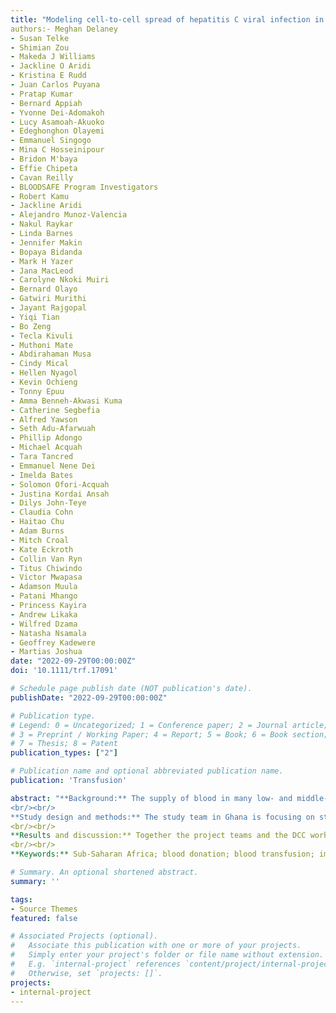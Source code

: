 ```yaml
---
title: "Modeling cell-to-cell spread of hepatitis C viral infection in vitro using agent-based modeling approach"
authors:- Meghan Delaney
- Susan Telke
- Shimian Zou
- Makeda J Williams
- Jackline O Aridi
- Kristina E Rudd
- Juan Carlos Puyana
- Pratap Kumar
- Bernard Appiah
- Yvonne Dei-Adomakoh
- Lucy Asamoah-Akuoko
- Edeghonghon Olayemi
- Emmanuel Singogo
- Mina C Hosseinipour
- Bridon M'baya
- Effie Chipeta
- Cavan Reilly
- BLOODSAFE Program Investigators
- Robert Kamu
- Jackline Aridi
- Alejandro Munoz-Valencia
- Nakul Raykar
- Linda Barnes
- Jennifer Makin
- Bopaya Bidanda
- Mark H Yazer
- Jana MacLeod
- Carolyne Nkoki Muiri
- Bernard Olayo
- Gatwiri Murithi
- Jayant Rajgopal
- Yiqi Tian
- Bo Zeng
- Tecla Kivuli
- Muthoni Mate
- Abdirahaman Musa
- Cindy Mical
- Hellen Nyagol
- Kevin Ochieng
- Tonny Epuu
- Amma Benneh-Akwasi Kuma
- Catherine Segbefia
- Alfred Yawson
- Seth Adu-Afarwuah
- Phillip Adongo
- Michael Acquah
- Tara Tancred
- Emmanuel Nene Dei
- Imelda Bates
- Solomon Ofori-Acquah
- Justina Kordai Ansah
- Dilys John-Teye
- Claudia Cohn
- Haitao Chu
- Adam Burns
- Mitch Croal
- Kate Eckroth
- Collin Van Ryn
- Titus Chiwindo
- Victor Mwapasa
- Adamson Muula
- Patani Mhango
- Princess Kayira
- Andrew Likaka
- Wilfred Dzama
- Natasha Nsamala
- Geoffrey Kadewere
- Martias Joshua
date: "2022-09-29T00:00:00Z"
doi: '10.1111/trf.17091'

# Schedule page publish date (NOT publication's date).
publishDate: "2022-09-29T00:00:00Z"

# Publication type.
# Legend: 0 = Uncategorized; 1 = Conference paper; 2 = Journal article;
# 3 = Preprint / Working Paper; 4 = Report; 5 = Book; 6 = Book section;
# 7 = Thesis; 8 = Patent
publication_types: ["2"]

# Publication name and optional abbreviated publication name.
publication: 'Transfusion'

abstract: "**Background:** The supply of blood in many low- and middle-income nations in Sub-Saharan Africa (SSA) does not meet the patient care needs. Lack and delay of blood transfusion cause harm to patients and slow the rate of progress in other parts of the health system. Recognizing the power of implementation science, the BLOODSAFE Program was initiated which supports three SSA research study teams and one data coordinating center (DCC) with the goal to improve access to safe blood transfusion in SSA.
<br/><br/>
**Study design and methods:** The study team in Ghana is focusing on studying and decreasing iron deficiency in blood donors and evaluating social engagement of blood donors through different approaches. The study team in Kenya is building a "vein to vein" workflow model to elucidate and devise strategies to overcome barriers to blood donation and improve infrastructural components of blood product production and use. The Malawi team is studying the infectious disease ramifications of blood donation as well as blood donor retention strategies aimed at blood donors who commence their donation career in secondary schools.
<br/><br/>
**Results and discussion:** Together the project teams and the DCC work as a consortium to support each other through a shared study protocol that will study donor motivations, outcomes, and adverse events across all three countries. The BLOODSAFE Program has the potential to lead to generalizable improvement approaches for increasing access to safe blood in SSA as well as mentoring and building the research capacity and careers of many investigators.
<br/><br/>
**Keywords:** Sub-Saharan Africa; blood donation; blood transfusion; implementation science."

# Summary. An optional shortened abstract.
summary: ''

tags:
- Source Themes
featured: false

# Associated Projects (optional).
#   Associate this publication with one or more of your projects.
#   Simply enter your project's folder or file name without extension.
#   E.g. `internal-project` references `content/project/internal-project/index.md`.
#   Otherwise, set `projects: []`.
projects:
- internal-project
---
```

